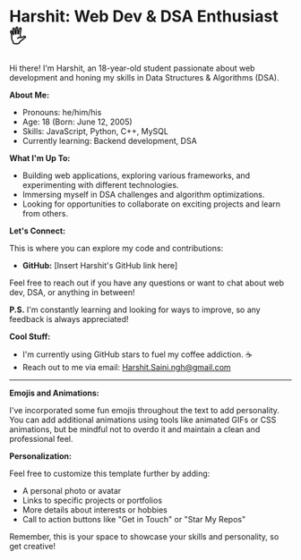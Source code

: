 # Harshit: Web Dev & DSA Enthusiast 🖐️

Hi there!  I'm Harshit, an 18-year-old student passionate about web development and honing my skills in Data Structures & Algorithms (DSA). 

**About Me:**

* Pronouns: he/him/his
* Age: 18 (Born: June 12, 2005)
* Skills: JavaScript, Python, C++, MySQL 
* Currently learning: Backend development, DSA 

**What I'm Up To:**

* Building web applications, exploring various frameworks, and experimenting with different technologies. 
* Immersing myself in DSA challenges and algorithm optimizations. 
* Looking for opportunities to collaborate on exciting projects and learn from others. 

**Let's Connect:**

This is where you can explore my code and contributions:

* **GitHub:** [Insert Harshit's GitHub link here]

Feel free to reach out if you have any questions or want to chat about web dev, DSA, or anything in between! 

**P.S.** I'm constantly learning and looking for ways to improve, so any feedback is always appreciated! 

**Cool Stuff:**

*  I'm currently using GitHub stars to fuel my coffee addiction. ☕️
*   Reach out to me via email: Harshit.Saini.ngh@gmail.com

---

**Emojis and Animations:**

I've incorporated some fun emojis throughout the text to add personality. You can add additional animations using tools like animated GIFs or CSS animations, but be mindful not to overdo it and maintain a clean and professional feel.

**Personalization:**

Feel free to customize this template further by adding:

* A personal photo or avatar
* Links to specific projects or portfolios
* More details about interests or hobbies
* Call to action buttons like "Get in Touch" or "Star My Repos"

Remember, this is your space to showcase your skills and personality, so get creative!

